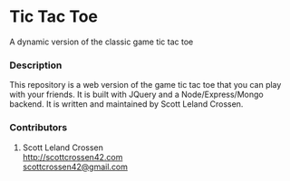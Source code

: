 # Tic Tac Toe

A dynamic version of the classic game tic tac toe

### Description

This repository is a web version of the game tic tac toe that you can play with your friends.
It is built with JQuery and a Node/Express/Mongo backend.
It is written and maintained by Scott Leland Crossen.

### Contributors

1. Scott Leland Crossen  
<http://scottcrossen42.com>  
<scottcrossen42@gmail.com>
